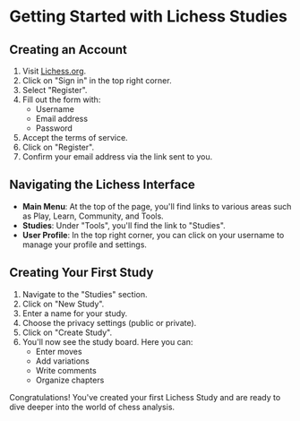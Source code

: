 # Getting Started with Lichess Studies

## Creating an Account

1. Visit [Lichess.org](https://lichess.org).
2. Click on "Sign in" in the top right corner.
3. Select "Register".
4. Fill out the form with:
   - Username
   - Email address
   - Password
5. Accept the terms of service.
6. Click on "Register".
7. Confirm your email address via the link sent to you.

## Navigating the Lichess Interface

- **Main Menu**: At the top of the page, you'll find links to various areas such as Play, Learn, Community, and Tools.
- **Studies**: Under "Tools", you'll find the link to "Studies".
- **User Profile**: In the top right corner, you can click on your username to manage your profile and settings.

## Creating Your First Study

1. Navigate to the "Studies" section.
2. Click on "New Study".
3. Enter a name for your study.
4. Choose the privacy settings (public or private).
5. Click on "Create Study".
6. You'll now see the study board. Here you can:
   - Enter moves
   - Add variations
   - Write comments
   - Organize chapters

Congratulations! You've created your first Lichess Study and are ready to dive deeper into the world of chess analysis.
